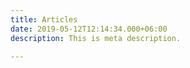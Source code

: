 ```yaml
---
title: Articles
date: 2019-05-12T12:14:34.000+06:00
description: This is meta description.

---
```

